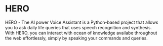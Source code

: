 # HERO
 HERO - The AI power Voice Assistant is a Python-based project that allows you to ask daily life queries that uses speech recognition and synthesis. With HERO, you can interact with ocean of knowledge availabe throughout the web effortlessly, simply by speaking your commands and queries. 
